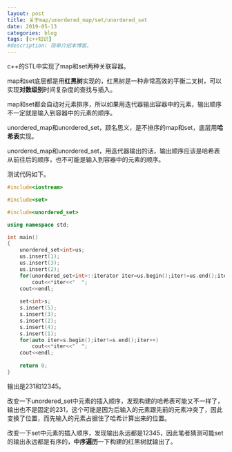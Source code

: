 ```yaml
---
layout: post
title: 关于map/unordered_map/set/unordered_set
date: 2019-05-13
categories: blog
tags: [c++知识]
#description: 简单介绍本博客。
---
```

c++的STL中实现了map和set两种关联容器。

map和set底层都是用**红黑树**实现的，红黑树是一种非常高效的平衡二叉树，可以实现**对数级别**时间复杂度的查找与插入。

map和set都会自动对元素排序，所以如果用迭代器输出容器中的元素，输出顺序不一定就是输入到容器中的元素的顺序。

unordered_map和unordered_set，顾名思义，是不排序的map和set，底层用**哈希表**实现。

unordered_map和unordered_set，用迭代器输出的话，输出顺序应该是哈希表从前往后的顺序，也不可能是输入到容器中的元素的顺序。

测试代码如下。

```c++
#include<iostream>

#include<set>

#include<unordered_set>

using namespace std;

int main()
{
    unordered_set<int>us;
    us.insert(1);
    us.insert(3);
    us.insert(2);
    for(unordered_set<int>::iterator iter=us.begin();iter!=us.end();iter++)
        cout<<*iter<<"  ";
    cout<<endl;
	
    set<int>s;
    s.insert(5);
    s.insert(3);
    s.insert(2);
    s.insert(4);
    s.insert(1);
    for(auto iter=s.begin();iter!=s.end();iter++)
        cout<<*iter<<"  ";
    cout<<endl;
    
    return 0;
}
```

输出是231和12345。

改变一下unordered_set中元素的插入顺序，发现构建的哈希表可能又不一样了，输出也不是固定的231，这个可能是因为后输入的元素跟先前的元素冲突了，因此变换了位置，而先输入的元素占据住了哈希计算出来的位置。

改变一下set中元素的插入顺序，发现输出永远都是12345，因此笔者猜测可能set的输出永远都是有序的，**中序遍历**一下构建的红黑树就输出了。